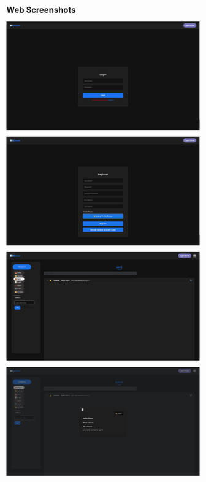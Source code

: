 ## Web Screenshots
![login page](assets/part4-screenshots/login-page.png)

![register page](assets/part4-screenshots/registration-page.png)

![obiwan sent message](assets/part4-screenshots/obiwan-sent.png)

![grievous received message](assets/part4-screenshots/griveous-recievefd.png)


